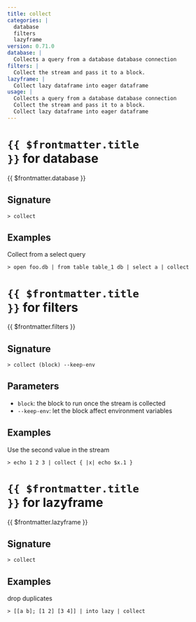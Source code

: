 ```yaml
---
title: collect
categories: |
  database
  filters
  lazyframe
version: 0.71.0
database: |
  Collects a query from a database database connection
filters: |
  Collect the stream and pass it to a block.
lazyframe: |
  Collect lazy dataframe into eager dataframe
usage: |
  Collects a query from a database database connection
  Collect the stream and pass it to a block.
  Collect lazy dataframe into eager dataframe
---
```


# <code>{{ $frontmatter.title }}</code> for database

<div class='command-title'>{{ $frontmatter.database }}</div>

## Signature

```> collect ```

## Examples

Collect from a select query
```shell
> open foo.db | from table table_1 db | select a | collect
```

# <code>{{ $frontmatter.title }}</code> for filters

<div class='command-title'>{{ $frontmatter.filters }}</div>

## Signature

```> collect (block) --keep-env```

## Parameters

 -  `block`: the block to run once the stream is collected
 -  `--keep-env`: let the block affect environment variables

## Examples

Use the second value in the stream
```shell
> echo 1 2 3 | collect { |x| echo $x.1 }
```

# <code>{{ $frontmatter.title }}</code> for lazyframe

<div class='command-title'>{{ $frontmatter.lazyframe }}</div>

## Signature

```> collect ```

## Examples

drop duplicates
```shell
> [[a b]; [1 2] [3 4]] | into lazy | collect
```
